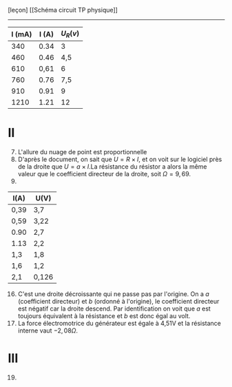  [leçon] [[Schéma circuit TP physique]]
 ___
I (mA)|I (A)|$U_R(v)$
--|--|--
340|0.34|3
460|0.46|4,5
610|0,61|6
760|0.76|7,5
910|0.91|9
1210|1.21|12
# II
7. L'allure du nuage de point est proportionnelle
9. D'après le document, on sait que $U=R \times I$, et on voit sur le logiciel près de la droite que $U= a \times I$.La résistance du résistor a alors la même valeur que le coefficient directeur de la droite, soit $\Omega = 9,69$.
11. 
I(A)|U(V)
--|--
0,39|3,7
0,59|3,22
0.90|2,7
1.13|2,2
1,3|1,8
1,6|1,2
2,1|0,126
16. C'est une droite décroissante qui ne passe pas par l'origine. On a $a$ (coefficient directeur) et $b$ (ordonné à l'origine), le coefficient directeur est négatif car la droite descend. Par identification on voit que $a$ est toujours équivalent à la résistance et $b$ est donc égal au volt.
18. La force électromotrice du générateur est égale à 4,51V et la résistance interne vaut $-2,08 \Omega$.
# III
19. 